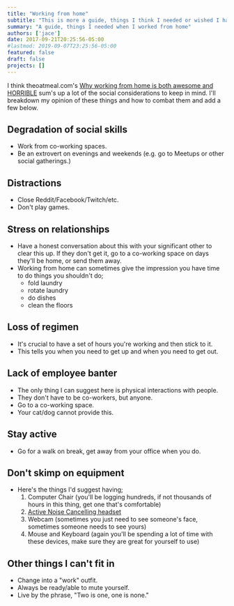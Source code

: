 ```yaml
---
title: "Working from home"
subtitle: "This is more a guide, things I think I needed or wished I had when working from home."
summary: "A guide, things I needed when I worked from home"
authors: ['jace']
date: 2017-09-21T20:25:56-05:00
#lastmod: 2019-09-07T23:25:56-05:00
featured: false
draft: false
projects: []
---
```


I think theoatmeal.com's [Why working from home is both awesome and HORRIBLE](http://theoatmeal.com/comics/working_home) sum's up a lot of the social considerations to keep in mind. I'll breakdown my opinion of these things and how to combat them and add a few below.

## Degradation of social skills

-   Work from co-working spaces.
-   Be an extrovert on evenings and weekends (e.g. go to Meetups or
    other social gatherings.)

## Distractions

-   Close Reddit/Facebook/Twitch/etc.
-   Don't play games.

## Stress on relationships

-   Have a honest conversation about this with your significant other to
    clear this up. If they don't get it, go to a co-working space on
    days they'll be home, or send them away.
-   Working from home can sometimes give the impression you have time to
    do things you shouldn't do;
    -   fold laundry
    -   rotate laundry
    -   do dishes
    -   clean the floors

## Loss of regimen

-   It's crucial to have a set of hours you're working and then stick to
    it.
-   This tells you when you need to get up and when you need to get out.

## Lack of employee banter

-   The only thing I can suggest here is physical interactions with
    people.
-   They don't have to be co-workers, but anyone.
-   Go to a co-working space.
-   Your cat/dog cannot provide this.

## Stay active

-   Go for a walk on break, get away from your office when you do.

## Don't skimp on equipment

-   Here's the things I'd suggest having;
    1.  Computer Chair (you'll be logging hundreds, if not thousands of
        hours in this thing, get one that's comfortable)
    2.  [Active Noise Cancelling headset](https://www.amazon.com/Plantronics-Voyager-Focus-B825-Headset/dp/B013F4LJTI)
    3.  Webcam (sometimes you just need to see someone's face, sometimes
        someone needs to see yours)
    4.  Mouse and Keyboard (again you'll be spending a lot of time with
        these devices, make sure they are great for yourself to use)

## Other things I can't fit in

-   Change into a "work" outfit.
-   Always be ready/able to mute yourself.
-   Live by the phrase, "Two is one, one is none."
